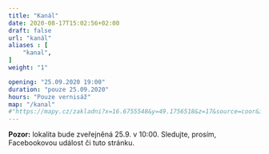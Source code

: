 ```yaml
---
title: "Kanál"
date: 2020-08-17T15:02:56+02:00
draft: false
url: "kanál"
aliases : [
    "kanal",
]
weight: "1"

opening: "25.09.2020 19:00"
duration: "pouze 25.09.2020"
hours: "Pouze vernisáž"
map: "/kanal"
#"https://mapy.cz/zakladni?x=16.6755548&y=49.1756518&z=17&source=coor&id=16.675404629967574%2C49.17613221437531"
---
```


**Pozor:** lokalita bude zveřejněná 25.9. v 10:00.
Sledujte, prosím, Facebookovou událost či tuto stránku.
